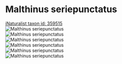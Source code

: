 
Malthinus seriepunctatus
========================
  
[iNaturalist taxon id: 359515](https://www.inaturalist.org/taxa/359515)  
![Malthinus seriepunctatus](https://inaturalist-open-data.s3.amazonaws.com/photos/209902100/medium.jpg)  
![Malthinus seriepunctatus](https://inaturalist-open-data.s3.amazonaws.com/photos/209902126/medium.jpg)  
![Malthinus seriepunctatus](https://inaturalist-open-data.s3.amazonaws.com/photos/209902149/medium.jpg)  
![Malthinus seriepunctatus](https://inaturalist-open-data.s3.amazonaws.com/photos/209902166/medium.jpg)  
![Malthinus seriepunctatus](https://inaturalist-open-data.s3.amazonaws.com/photos/209902183/medium.jpg)  
![Malthinus seriepunctatus](https://inaturalist-open-data.s3.amazonaws.com/photos/209902196/medium.jpg)